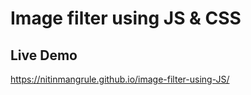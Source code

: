 # Image filter using JS & CSS

## Live Demo

https://nitinmangrule.github.io/image-filter-using-JS/


